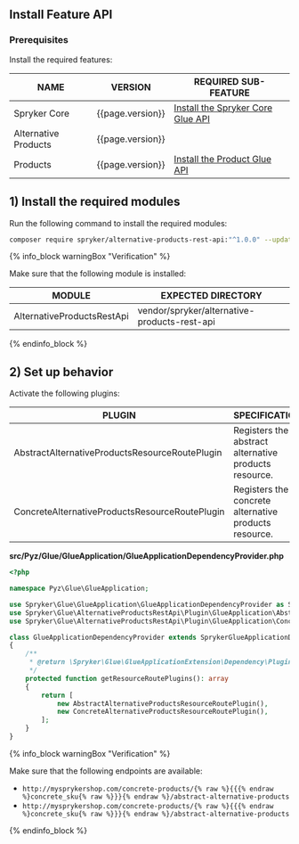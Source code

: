 

## Install Feature API

### Prerequisites

Install the required features:

| NAME | VERSION | REQUIRED SUB-FEATURE |
| --- | --- | --- |
| Spryker Core | {{page.version}} | [Install the Spryker Core Glue API](/docs/pbc/all/miscellaneous/{{page.version}}/install-and-upgrade/install-glue-api/install-the-spryker-core-glue-api.html) |
| Alternative Products | {{page.version}} | |
| Products | {{page.version}} | [Install the Product Glue API](/docs/pbc/all/product-information-management/{{page.version}}/base-shop/install-and-upgrade/install-glue-api/install-the-product-glue-api.html) |

## 1) Install the required modules

Run the following command to install the required modules:

```bash
composer require spryker/alternative-products-rest-api:"^1.0.0" --update-with-dependencies
```

{% info_block warningBox "Verification" %}

Make sure that the following module is installed:

| MODULE | EXPECTED DIRECTORY |
| --- | --- |
| AlternativeProductsRestApi | vendor/spryker/alternative-products-rest-api |

{% endinfo_block %}


## 2) Set up behavior

Activate the following plugins:

| PLUGIN | SPECIFICATION | PREREQUISITES | NAMESPACE |
| --- | --- | --- | --- |
| AbstractAlternativeProductsResourceRoutePlugin | Registers the abstract alternative products resource. | None | Spryker\Glue\AlternativeProductsRestApi\Plugin\GlueApplication |
| ConcreteAlternativeProductsResourceRoutePlugin | Registers the concrete alternative products resource. | None | Spryker\Glue\AlternativeProductsRestApi\Plugin\GlueApplication |

**src/Pyz/Glue/GlueApplication/GlueApplicationDependencyProvider.php**

```php
<?php

namespace Pyz\Glue\GlueApplication;

use Spryker\Glue\GlueApplication\GlueApplicationDependencyProvider as SprykerGlueApplicationDependencyProvider;
use Spryker\Glue\AlternativeProductsRestApi\Plugin\GlueApplication\AbstractAlternativeProductsResourceRoutePlugin;
use Spryker\Glue\AlternativeProductsRestApi\Plugin\GlueApplication\ConcreteAlternativeProductsResourceRoutePlugin

class GlueApplicationDependencyProvider extends SprykerGlueApplicationDependencyProvider
{
    /**
     * @return \Spryker\Glue\GlueApplicationExtension\Dependency\Plugin\ResourceRoutePluginInterface[]
     */
    protected function getResourceRoutePlugins(): array
    {
        return [
            new AbstractAlternativeProductsResourceRoutePlugin(),
            new ConcreteAlternativeProductsResourceRoutePlugin(),
        ];
    }
}
```

{% info_block warningBox "Verification" %}

Make sure that the following endpoints are available:

* `http://mysprykershop.com/concrete-products/{% raw %}{{{% endraw %}concrete_sku{% raw %}}}{% endraw %}/abstract-alternative-products`
* `http://mysprykershop.com/concrete-products/{% raw %}{{{% endraw %}concrete_sku{% raw %}}}{% endraw %}/abstract-alternative-products`

{% endinfo_block %}
